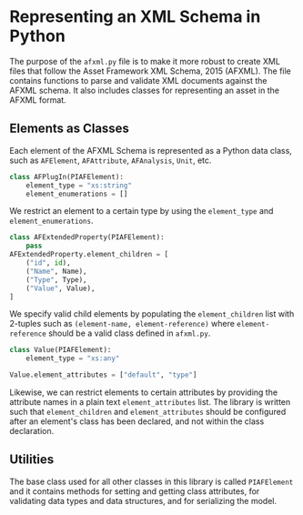 # Representing an XML Schema in Python

The purpose of the `afxml.py` file is to make it more robust to create XML files that follow the Asset Framework XML Schema, 2015 (AFXML). The file contains functions to parse and validate XML documents against the AFXML schema. It also includes classes for representing an asset in the AFXML format.

## Elements as Classes

Each element of the AFXML Schema is represented as a Python data class, such as `AFElement`, `AFAttribute`, `AFAnalysis`, `Unit`, etc.

```python
class AFPlugIn(PIAFElement):
    element_type = "xs:string"
    element_enumerations = []
```
We restrict an element to a certain type by using the `element_type` and `element_enumerations`.

```python
class AFExtendedProperty(PIAFElement):
    pass
AFExtendedProperty.element_children = [
    ("id", id),
    ("Name", Name),
    ("Type", Type),
    ("Value", Value),
]
```
We specify valid child elements by populating the `element_children` list with 2-tuples such as `(element-name, element-reference)` where `element-reference` should be a valid class defined in `afxml.py`. 

```python
class Value(PIAFElement):
    element_type = "xs:any"

Value.element_attributes = ["default", "type"]
```

Likewise, we can restrict elements to certain attributes by providing the attribute names in a plain text `element_attributes` list.
The library is written such that `element_children` and `element_attributes` should be configured after an element's class has been declared, and not within the class declaration.

## Utilities

The base class used for all other classes in this library is called `PIAFElement` and it contains methods for setting and getting class attributes, for validating data types and data structures, and for serializing the model.